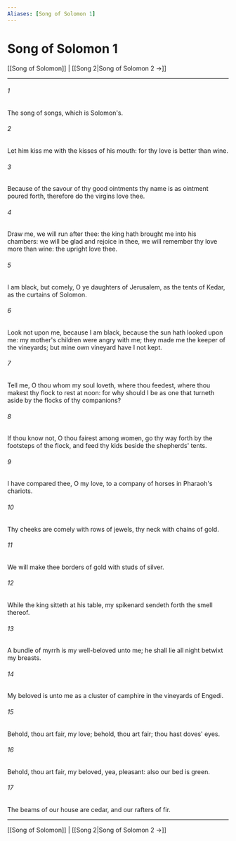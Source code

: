 ```yaml
---
Aliases: [Song of Solomon 1]
---
```

# Song of Solomon 1

[[Song of Solomon]] | [[Song 2|Song of Solomon 2 →]]
***



###### 1 
The song of songs, which is Solomon's. 

###### 2 
Let him kiss me with the kisses of his mouth: for thy love is better than wine. 

###### 3 
Because of the savour of thy good ointments thy name is as ointment poured forth, therefore do the virgins love thee. 

###### 4 
Draw me, we will run after thee: the king hath brought me into his chambers: we will be glad and rejoice in thee, we will remember thy love more than wine: the upright love thee. 

###### 5 
I am black, but comely, O ye daughters of Jerusalem, as the tents of Kedar, as the curtains of Solomon. 

###### 6 
Look not upon me, because I am black, because the sun hath looked upon me: my mother's children were angry with me; they made me the keeper of the vineyards; but mine own vineyard have I not kept. 

###### 7 
Tell me, O thou whom my soul loveth, where thou feedest, where thou makest thy flock to rest at noon: for why should I be as one that turneth aside by the flocks of thy companions? 

###### 8 
If thou know not, O thou fairest among women, go thy way forth by the footsteps of the flock, and feed thy kids beside the shepherds' tents. 

###### 9 
I have compared thee, O my love, to a company of horses in Pharaoh's chariots. 

###### 10 
Thy cheeks are comely with rows of jewels, thy neck with chains of gold. 

###### 11 
We will make thee borders of gold with studs of silver. 

###### 12 
While the king sitteth at his table, my spikenard sendeth forth the smell thereof. 

###### 13 
A bundle of myrrh is my well-beloved unto me; he shall lie all night betwixt my breasts. 

###### 14 
My beloved is unto me as a cluster of camphire in the vineyards of Engedi. 

###### 15 
Behold, thou art fair, my love; behold, thou art fair; thou hast doves' eyes. 

###### 16 
Behold, thou art fair, my beloved, yea, pleasant: also our bed is green. 

###### 17 
The beams of our house are cedar, and our rafters of fir.

***
[[Song of Solomon]] | [[Song 2|Song of Solomon 2 →]]
